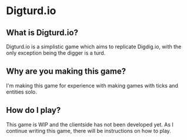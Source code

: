 # Digturd.io

## What is Digturd.io?
Digturd.io is a simplistic game which aims to replicate Digdig.io, with the only exception being the digger is a turd.

## Why are you making this game?
I'm making this game for experience with making games with ticks and entities solo.

## How do I play?
This game is WIP and the clientside has not been developed yet. As I continue writing this game, there will be instructions on how to play.